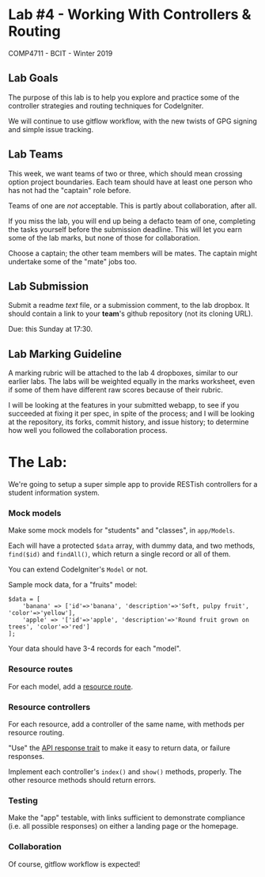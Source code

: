 # Lab #4 - Working With Controllers & Routing
COMP4711 - BCIT - Winter 2019

## Lab Goals

The purpose of this lab is to help you explore and practice some of the controller 
strategies and routing techniques for CodeIgniter. 

We will continue to use gitflow workflow, with the new twists of 
GPG signing and simple issue tracking.

## Lab Teams

This week, we want teams of two or three, which should mean crossing
option project boundaries. Each team should have at least one person
who has not had the "captain" role before.

Teams of one are *not* acceptable. This is partly about collaboration, after all.

If you miss the lab, you will end up being a defacto team of one, completing
the tasks yourself before the submission deadline.
This will let you earn some of the lab marks, but none of those for collaboration.

Choose a captain; the other team members will be mates.
The captain might undertake some of the "mate" jobs too.

## Lab Submission

Submit a readme *text* file, or a submission comment, to the lab dropbox. 
It should contain a link to your **team**'s github repository
(not its cloning URL). 

Due: this Sunday at 17:30.

## Lab Marking Guideline

A marking rubric will be attached to the lab 4 dropboxes, similar to our
earlier labs. The labs will be weighted equally in the marks worksheet,
even if some of them have different raw scores because of their rubric.

I will be looking at the features in your submitted webapp, to see if you
succeeded at fixing it per spec, in spite of the process; and I will
be looking at the repository, its forks, commit history, and issue
history; to determine how well you followed the collaboration process.

# The Lab:

We're going to setup a super simple app to provide RESTish
controllers for a student information system.

### Mock models

Make some mock models for "students" and "classes",
in ``app/Models``.

Each will have a protected ``$data`` array, with dummy data,
and two methods, ``find($id)`` and ``findAll()``, which return
a single record or all of them.

You can extend CodeIgniter's ``Model`` or not.

Sample mock data, for a "fruits" model:

    $data = [
        'banana' => ['id'=>'banana', 'description'=>'Soft, pulpy fruit', 'color'=>'yellow'],
        'apple' => '['id'=>'apple', 'description'=>'Round fruit grown on trees', 'color'=>'red']
    ];

Your data should have 3-4 records for each "model".

### Resource routes

For each model, add a [resource route](https://codeigniter4.github.io/CodeIgniter4/incoming/routing.html#resource-routes).

### Resource controllers

For each resource, add a controller of the same name, with methods per resource routing.

"Use" the [API response trait](https://codeigniter4.github.io/CodeIgniter4/outgoing/api_responses.html)
to make it easy to return data, or failure responses.

Implement each controller's ``index()`` and ``show()`` methods, properly.
The other resource methods should return errors.

### Testing

Make the "app" testable, with links sufficient to demonstrate compliance (i.e. all
possible responses) on either a landing page or the homepage.

### Collaboration

Of course, gitflow workflow is expected!
